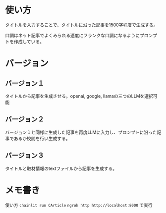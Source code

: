 # 使い方
タイトルを入力することで、タイトルに沿った記事を1500字程度で生成する。

口調はネット記事でよくみられる適度にフランクな口調になるようにプロンプトを作成している。

# バージョン
## バージョン１
タイトルから記事を生成させる。openai, google, llamaの三つのLLMを選択可能

## バージョン２
バージョン１と同様に生成した記事を再度LLMに入力し、プロンプトに沿った記事であるか校閲を行い生成する。

## バージョン３
タイトルと取材情報のtextファイルから記事を生成する。

# メモ書き
使い方
`chainlit run CArticle`
`ngrok http http://localhost:8000`
で実行